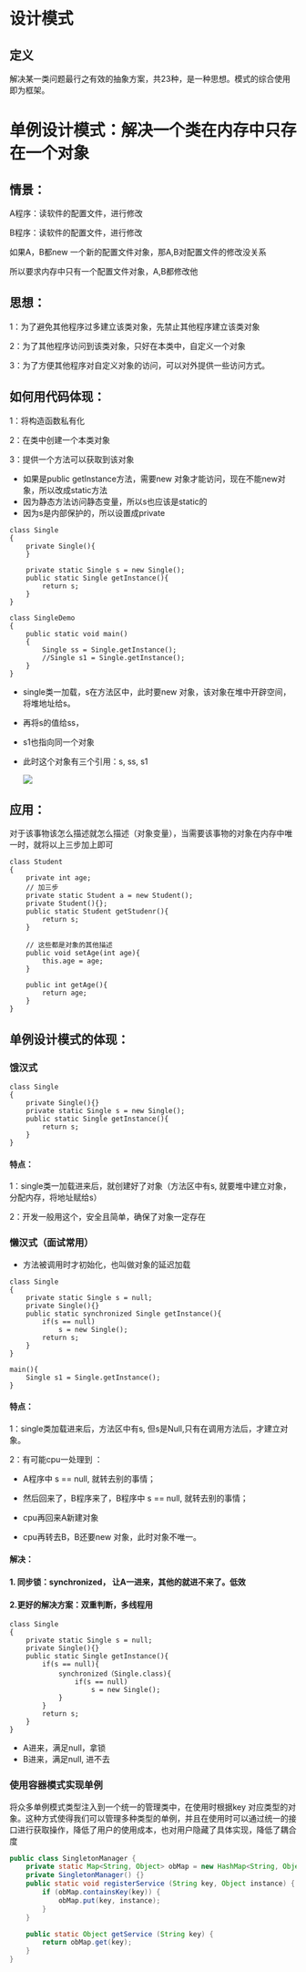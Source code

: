 # 设计模式

## 定义

解决某一类问题最行之有效的抽象方案，共23种，是一种思想。模式的综合使用即为框架。

# 单例设计模式：解决一个类在内存中只存在一个对象

## 情景：

A程序：读软件的配置文件，进行修改

B程序：读软件的配置文件，进行修改

如果A，B都new 一个新的配置文件对象，那A,B对配置文件的修改没关系

所以要求内存中只有一个配置文件对象，A,B都修改他

## 思想：

1：为了避免其他程序过多建立该类对象，先禁止其他程序建立该类对象

2：为了其他程序访问到该类对象，只好在本类中，自定义一个对象

3：为了方便其他程序对自定义对象的访问，可以对外提供一些访问方式。

## 如何用代码体现：

1：将构造函数私有化

2：在类中创建一个本类对象

3：提供一个方法可以获取到该对象

- 如果是public getInstance方法，需要new 对象才能访问，现在不能new对象，所以改成static方法
- 因为静态方法访问静态变量，所以s也应该是static的
- 因为s是内部保护的，所以设置成private

```
class Single
{
    private Single(){
    }
    
    private static Single s = new Single();
    public static Single getInstance(){
        return s;
    }
}

class SingleDemo
{
    public static void main()
    {
        Single ss = Single.getInstance();
        //Single s1 = Single.getInstance();
    }
}
```

- single类一加载，s在方法区中，此时要new 对象，该对象在堆中开辟空间，将堆地址给s。

- 再将s的值给ss，

- s1也指向同一个对象

- 此时这个对象有三个引用：s, ss, s1

  ![](https://note.youdao.com/yws/public/resource/f2168540caf26c25109a3234bac42594/xmlnote/691D3FB90CBD4DAAB9FF2EC06C67E0EE/49740)

## 应用：

对于该事物该怎么描述就怎么描述（对象变量），当需要该事物的对象在内存中唯一时，就将以上三步加上即可

```
class Student
{
    private int age;
    // 加三步
    private static Student a = new Student();
    private Student(){};
    public static Student getStudenr(){
        return s;
    }
    
    // 这些都是对象的其他描述
    public void setAge(int age){
		this.age = age;
	}
	
	public int getAge(){
        return age;
	}
}
```

## 单例设计模式的体现：

### 饿汉式

```
class Single
{
    private Single(){}
    private static Single s = new Single();
    public static Single getInstance(){
        return s;
    }
}
```

#### 特点：

1：single类一加载进来后，就创建好了对象（方法区中有s, 就要堆中建立对象，分配内存，将地址赋给s）

2：开发一般用这个，安全且简单，确保了对象一定存在

### 懒汉式（面试常用）

- 方法被调用时才初始化，也叫做对象的延迟加载

```
class Single
{
    private static Single s = null;
    private Single(){}
    public static synchronized Single getInstance(){
        if(s == null)
        	s = new Single();
        return s;
    }
}

main(){
    Single s1 = Single.getInstance();
}
```

#### 特点：

1：single类加载进来后，方法区中有s, 但s是Null,只有在调用方法后，才建立对象。

2：有可能cpu一处理到 ：

- A程序中 s == null, 就转去别的事情；
- 然后回来了，B程序来了，B程序中 s == null, 就转去别的事情；

- cpu再回来A新建对象
- cpu再转去B，B还要new 对象，此时对象不唯一。

#### **解决**：

#### 1. 同步锁：synchronized， 让A一进来，其他的就进不来了。低效

#### 2.**更好的解决方案：双重判断**，多线程用

```
class Single
{
    private static Single s = null;
    private Single(){}
    public static Single getInstance(){
        if(s == null){
        	synchronized（Single.class){
        		if(s == null)
        			s = new Single();
        	}
        }
        return s;
    }
}
```

- A进来，满足null，拿锁
- B进来，满足null,  进不去

### 使用容器模式实现单例

将众多单例模式类型注入到一个统一的管理类中，在使用时根据key 对应类型的对象。这种方式使得我们可以管理多种类型的单例，并且在使用时可以通过统一的接口进行获取操作，降低了用户的使用成本，也对用户隐藏了具体实现，降低了耦合度

```java
public class SingletonManager {
    private static Map<String, Object> obMap = new HashMap<String, Object>();
    private SingletonManager() {}
    public static void registerService (String key, Object instance) {
        if (obMap.containsKey(key)) {
            obMap.put(key, instance);
        }
    }

    public static Object getService (String key) {
        return obMap.get(key);
    }
}
```

